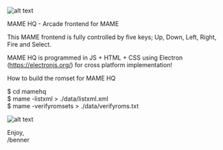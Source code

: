 ![alt text](https://www.mamedev.org/_include/img/logo-mame.png)

MAME HQ - Arcade frontend for MAME

This MAME frontend is fully controlled by five keys; Up, Down, Left, Right, Fire and Select.

MAME HQ is programmed in JS + HTML + CSS using Electron (https://electronjs.org/) for cross platform implementation!

How to build the romset for MAME HQ

$ cd mamehq  
$ mame -listxml > ./data/listxml.xml  
$ mame -verifyromsets > ./data/verifyroms.txt  


![alt text](https://raw.github.com/bennerhq/mamehq/master/image/screenshot-001.png)

Enjoy,  
/benner
